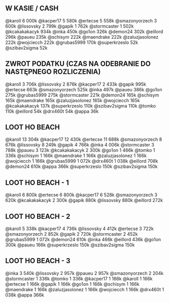 ## W KASIE / CASH
@karoll 6 000k
@kacper17 5 580k
@ertecse 5 558k
@smazonyorzech 3 600k
@lissovsky 2 799k
@gapik 1 762k
@stormcaster 1 502k
@kcakakakacyk 934k
@inka 450k
@go1on 326k
@demon24 302k
@eillord 296k
@paueu 235k
@schisym 222k
@maendrake 222k
@zaluzjasolonez 222k
@wojciecch 222k
@grubas5999 170k
@superkrzeslo 52k
@szibav2sigma 52k

## ZWROT PODATKU (CZAS NA ODEBRANIE DO NASTĘPNEGO ROZLICZENIA)
@karoll 3 706k
@lissovsky 2 876k
@kacper17 2 433k
@gapik 995k
@ertecse 663k
@smazonyorzech 525k
@inka 497k
@paueu 386k
@go1on 275k
@grubas5999 275k
@stormcaster 221k
@demon24 165k
@schisym 165k
@maendrake 165k
@zaluzjasolonez 165k
@wojciecch 165k
@kcakakakacyk 137k
@superkrzeslo 110k
@szibav2sigma 110k
@tomko 110k
@eillord 54k
@drx460t 54k
@appa 36k

## LOOT HO BEACH
@karoll 13 304k
@kacper17 12 430k
@ertecse 11 688k
@smazonyorzech 8 676k
@lissovsky 8 249k
@gapik 4 766k
@inka 4 006k
@stormcaster 3 788k
@paueu 3 123k
@kcakakakacyk 2 300k
@go1on 1 466k
@tomko 1 336k
@schisym 1 166k
@maendrake 1 166k
@zaluzjasolonez 1 166k
@wojciecch 1 166k
@grubas5999 1 072k
@drx460t 1 038k
@eillord 708k
@demon24 610k
@appa 366k
@superkrzeslo 150k
@szibav2sigma 150k

## LOOT HO BEACH - 1
@karoll 6 800k
@ertecse 6 800k
@kacper17 6 528k
@smazonyorzech 3 620k
@kcakakakacyk 2 300k
@gapik 880k
@lissovsky 880k
@eillord 272k

## LOOT HO BEACH - 2
@karoll 5 338k
@kacper17 4 736k
@lissovsky 4 412k
@ertecse 3 722k
@smazonyorzech 2 852k
@gapik 2 720k
@stormcaster 2 452k
@grubas5999 1 072k
@demon24 610k
@inka 466k
@eillord 436k
@go1on 300k
@paueu 166k
@superkrzeslo 150k
@szibav2sigma 150k

## LOOT HO BEACH - 3
@inka 3 540k
@lissovsky 2 957k
@paueu 2 957k
@smazonyorzech 2 204k
@stormcaster 1 336k
@tomko 1 336k
@kacper17 1 166k
@karoll 1 166k
@ertecse 1 166k
@gapik 1 166k
@go1on 1 166k
@schisym 1 166k
@maendrake 1 166k
@zaluzjasolonez 1 166k
@wojciecch 1 166k
@drx460t 1 038k
@appa 366k

